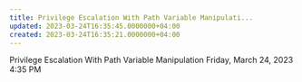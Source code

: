```yaml
---
title: Privilege Escalation With Path Variable Manipulati...
updated: 2023-03-24T16:35:45.0000000+04:00
created: 2023-03-24T16:35:21.0000000+04:00
---
```


Privilege Escalation With Path Variable Manipulation
Friday, March 24, 2023
4:35 PM
